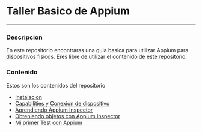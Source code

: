 # Taller Basico de Appium
---
### Descripcion
En este repositorio encontraras una guia basica para utilizar Appium para dispositivos fisicos. Eres libre de utilizar el contenido de este repositorio.

### Contenido
Estos son los contenidos del repositorio
- [Instalacion](./Taller1%20Instalacion.md)
- [Capabilities y Conexion de dispositivo](./Talller2%20Capabilities-guide.md)
- [Aprendiendo Appium Inspector](./Taller3%20Appium-Inspector.md)
- [Obteniendo objetos con Appium Inspector](./Taller4%20Inspeccionando%20Objetos.md)
- [Mi primer Test con Appium](./Taller5%20Mi%20primer%20Test%20con%20Appium.md)

